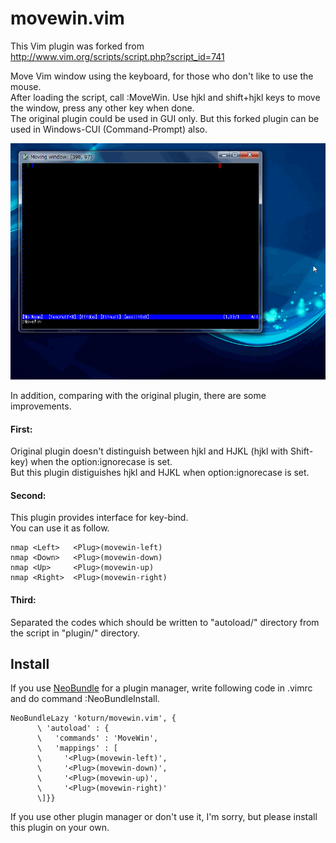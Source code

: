 movewin.vim
=====

This Vim plugin was forked from  
  http://www.vim.org/scripts/script.php?script_id=741    

Move Vim window using the keyboard, for those who don't like to use the mouse.  
After loading the script, call :MoveWin.  Use hjkl and shift+hjkl keys to move the window, press any other key when done.  
The original plugin could be used in GUI only. But this forked plugin can be used in Windows-CUI (Command-Prompt) also.  

![Screenshot (GIF animation)](screenshot/movewin.gif)


In addition, comparing with the original plugin, there are some improvements.  
#### First:
Original plugin doesn't distinguish between hjkl and HJKL (hjkl with Shift-key) when the option:ignorecase is set.  
But this plugin distiguishes hjkl and HJKL when option:ignorecase is set.  


#### Second:
This plugin provides interface for key-bind.  
You can use it as follow.  

~~~~VimL
nmap <Left>   <Plug>(movewin-left)
nmap <Down>   <Plug>(movewin-down)
nmap <Up>     <Plug>(movewin-up)
nmap <Right>  <Plug>(movewin-right)
~~~~


#### Third:
Separated the codes which should be written to "autoload/" directory from the script in "plugin/" directory.




## Install
If you use [NeoBundle](https://github.com/Shougo/neobundle.vim "NeoBundle") for a plugin manager,
write following code in .vimrc and do command :NeoBundleInstall.

~~~~VimL
NeoBundleLazy 'koturn/movewin.vim', {
      \ 'autoload' : {
      \   'commands' : 'MoveWin',
      \   'mappings' : [
      \     '<Plug>(movewin-left)',
      \     '<Plug>(movewin-down)',
      \     '<Plug>(movewin-up)',
      \     '<Plug>(movewin-right)'
      \]}}
~~~~

If you use other plugin manager or don't use it, I'm sorry, but please install this plugin on your own.
